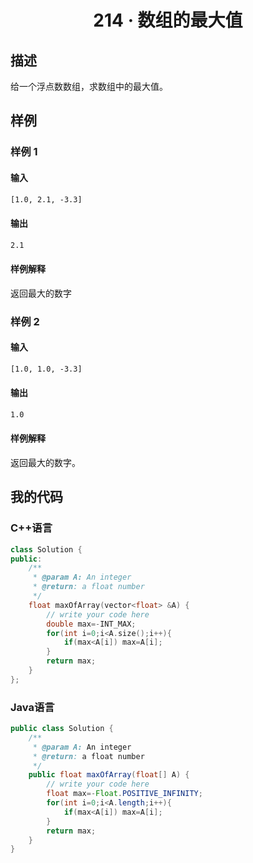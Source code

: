 # <center> 214 · 数组的最大值

## 描述

给一个浮点数数组，求数组中的最大值。

## 样例

### 样例 1

#### 输入

```txt
[1.0, 2.1, -3.3]
```

#### 输出

```txt
2.1	
```

#### 样例解释

返回最大的数字

### 样例 2

#### 输入

```txt
[1.0, 1.0, -3.3]
```

#### 输出

```txt
1.0	
```

#### 样例解释

返回最大的数字。

## 我的代码

### C++语言

```c++
class Solution {
public:
    /**
     * @param A: An integer
     * @return: a float number
     */
    float maxOfArray(vector<float> &A) {
        // write your code here
        double max=-INT_MAX;
        for(int i=0;i<A.size();i++){
            if(max<A[i]) max=A[i];
        }
        return max;
    }
};
```

### Java语言

```java
public class Solution {
    /**
     * @param A: An integer
     * @return: a float number
     */
    public float maxOfArray(float[] A) {
        // write your code here
        float max=-Float.POSITIVE_INFINITY;
        for(int i=0;i<A.length;i++){
            if(max<A[i]) max=A[i];
        }
        return max;
    }
}
```